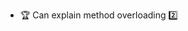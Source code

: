 * <span id="outcome-inheritance-overloading-one">:trophy: Can explain method overloading :two:</span>
